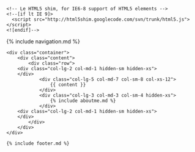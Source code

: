 <!DOCTYPE html>
<html class="fuelux" lang="en">
  <head>
    <meta http-equiv='Content-Type' content='text/html; charset=utf-8'>
    <title>{{ page.title }}</title>
    <meta name="viewport" content="width=device-width, initial-scale=1.0">
    <script src="/js/all.js" type="text/javascript"></script>
    <link href="/css/bootstrap.min.css" rel="stylesheet">
    <link href="/css/custom.css" rel="stylesheet">

	
	
    <!-- Le HTML5 shim, for IE6-8 support of HTML5 elements -->
    <!--[if lt IE 9]>
      <script src="http://html5shim.googlecode.com/svn/trunk/html5.js"></script>
    <![endif]-->


<script type="text/javascript">
var _gaq = _gaq || [];
_gaq.push(['_setAccount', 'UA-48434878-1']);
_gaq.push(['_trackPageview']);
(function() {
var ga = document.createElement('script'); ga.type = 'text/javascript'; ga.async = true;

ga.src = ('https:' == document.location.protocol ? 'https://' : 'http://') + 'stats.g.doubleclick.net/dc.js';

var s = document.getElementsByTagName('script')[0]; s.parentNode.insertBefore(ga, s);
})();
</script>

  </head>
  <body>
    {% include navigation.md %}

    <div class="container">
        <div class="content">
            <div class="row">
		<div class="col-lg-2 col-md-1 hidden-sm hidden-xs">
		</div>
                <div class="col-lg-5 col-md-7 col-sm-8 col-xs-12">
                    {{ content }}
                </div>
                <div class="col-lg-3 col-md-3 col-sm-4 hidden-xs">
                    {% include aboutme.md %}
                </div>
		<div class="col-lg-2 col-md-1 hidden-sm hidden-xs">
		</div>
            </div>
        </div>
    </div>

    {% include footer.md %}
  </body>
</html>
